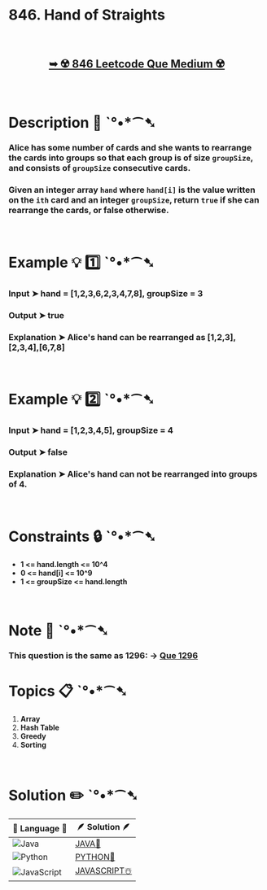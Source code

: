 # 846. Hand of Straights

</br>

<h2 align="center"> 

<a href="https://leetcode.com/problems/hand-of-straights/?envType=daily-question&envId=2024-06-23"><strong>➥ ☢️ 846 Leetcode Que Medium ☢️ </strong></a>
</h2>

</br>

# Description 📜 ˋ°•*⁀➷

### Alice has some number of cards and she wants to rearrange the cards into groups so that each group is of size `groupSize`, and consists of `groupSize` consecutive cards.

### Given an integer array `hand` where `hand[i]` is the value written on the `ith` card and an integer `groupSize`, return `true` if she can rearrange the cards, or false otherwise.

</br>

# Example 💡 1️⃣ ˋ°•*⁀➷

  ### Input  ➤  hand = [1,2,3,6,2,3,4,7,8], groupSize = 3

  ### Output  ➤ true

  ### Explanation  ➤ Alice's hand can be rearranged as [1,2,3],[2,3,4],[6,7,8]

</br>

# Example 💡 2️⃣ ˋ°•*⁀➷

  ### Input ➤ hand = [1,2,3,4,5], groupSize = 4

  ### Output  ➤ false

  ### Explanation ➤ Alice's hand can not be rearranged into groups of 4.

</br>

# Constraints 🔒 ˋ°•*⁀➷

- **1 <= hand.length <= 10^4**
- **0 <= hand[i] <= 10^9**
- **1 <= groupSize <= hand.length**

</br>

# Note 📝 ˋ°•*⁀➷

  ### This question is the same as 1296: -> [Que 1296](https://leetcode.com/problems/divide-array-in-sets-of-k-consecutive-numbers/)


# Topics 📋 ˋ°•*⁀➷

1. **Array**
2. **Hash Table**
3. **Greedy**
4. **Sorting**


</br>

# Solution ✏️ ˋ°•*⁀➷

| 📒 Language 📒  | 🪶 Solution 🪶 |
| ------------- | ------------- |
|  ![Java](https://img.shields.io/badge/java-%23ED8B00.svg?style=for-the-badge&logo=openjdk&logoColor=white)  | [JAVA🍁](https://github.com/Prakhar-002/LEETCODE/blob/main/%F0%9F%93%9C%20Daily%20Challange%20%F0%9F%92%A1/06%20June%20%20%F0%9F%8C%9E%202024/06%20-%2006%20-%202024%20---%20%20846.%20Hand%20of%20Straights%20%E2%98%83%EF%B8%8F%20%F0%9F%8D%81%20%F0%9F%8D%B0/%F0%9F%8D%81JAVA_846_HandOfStraights.java) |
|  ![Python](https://img.shields.io/badge/python-3670A0?style=for-the-badge&logo=python&logoColor=ffdd54)    | [PYTHON🍰](https://github.com/Prakhar-002/LEETCODE/blob/main/%F0%9F%93%9C%20Daily%20Challange%20%F0%9F%92%A1/06%20June%20%20%F0%9F%8C%9E%202024/06%20-%2006%20-%202024%20---%20%20846.%20Hand%20of%20Straights%20%E2%98%83%EF%B8%8F%20%F0%9F%8D%81%20%F0%9F%8D%B0/%F0%9F%8D%B0PYTHON_846_HandOfStraights.py) |
| ![JavaScript](https://img.shields.io/badge/javascript-%23323330.svg?style=for-the-badge&logo=javascript&logoColor=%23F7DF1E)   | [JAVASCRIPT☃️](https://github.com/Prakhar-002/LEETCODE/blob/main/%F0%9F%93%9C%20Daily%20Challange%20%F0%9F%92%A1/06%20June%20%20%F0%9F%8C%9E%202024/06%20-%2006%20-%202024%20---%20%20846.%20Hand%20of%20Straights%20%E2%98%83%EF%B8%8F%20%F0%9F%8D%81%20%F0%9F%8D%B0/%E2%98%83%EF%B8%8FJAVASCRIPT_846_HandOfStraights.js) |

